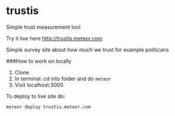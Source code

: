 # trustis
Simple trust measurement tool

Try it live here http://trustis.meteor.com


Simple survey site about how much we trust for example politicans





###How to work on locally

1. Clone
2. In terminal: cd into folder and do `meteor` 
3. Visit localhost:3000


To deploy to live site do:

`meteor deploy trustis.meteor.com`
